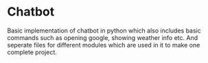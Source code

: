 # Chatbot
Basic implementation of chatbot in python which also includes basic commands such as opening google, showing weather info etc. 
And seperate files for different modules which are used in it to make one complete project.

